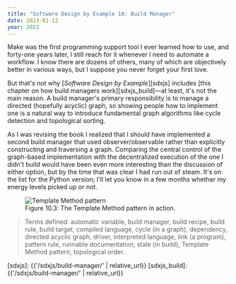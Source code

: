 ```yaml
---
title: "Software Design by Example 10: Build Manager"
date: 2023-01-12
year: 2023
---
```


Make was the first programming support tool I ever learned how to use,
and forty-one years later,
I still reach for it whenever I need to automate a workflow.
I know there are dozens of others,
many of which are objectively better in various ways,
but I suppose you never forget your first love.

But that's not why [*Software Design by Example*][sdxjs] includes
[this chapter on how build managers work][sdxjs_build]—at least,
it's not the main reason.
A build manager's primary responsibility is to manage a directed (hopefully acyclic) graph,
so showing people how to implement one is a natural way to introduce fundamental graph algorithms
like cycle detection and topological sorting.

As I was revising the book I realized that
I should have implemented a second build manager
that used observer/observable rather than explicitly constructing and traversing a graph.
Comparing the central control of the graph-based implementation
with the decentralized execution of the one I didn't build
would have been even more interesting than the discussion of either option,
but by the time that was clear I had run out of steam.
It's on the list for the Python version;
I'll let you know in a few months whether my energy levels picked up or not.

<figure id="build-manager-template-method" class="center">
  <img src="{{'/sdxjs/build-manager/template-method.svg' | relative_url}}" alt="Template Method pattern" class="centered">
  <figcaption>Figure 10.3: The Template Method pattern in action.</figcaption>
</figure>

> Terms defined: automatic variable, build manager, build recipe, build rule, build target, compiled language, cycle (in a graph), dependency, directed acyclic graph, driver, interpreted language, link (a program), pattern rule, runnable documentation, stale (in build), Template Method pattern, topological order.

[sdxjs]: {{'/sdxjs/build-manager/' | relative_url}}
[sdxjs_build]: {{'/sdxjs/build-manager/' | relative_url}}

